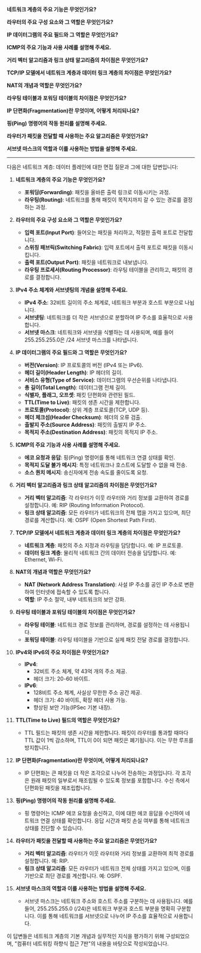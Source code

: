 
**네트워크 계층의 주요 기능은 무엇인가요?**


**라우터의 주요 구성 요소와 그 역할은 무엇인가요?**


 **IP 데이터그램의 주요 필드와 그 역할은 무엇인가요?**


 **ICMP의 주요 기능과 사용 사례를 설명해 주세요.**


**거리 벡터 알고리즘과 링크 상태 알고리즘의 차이점은 무엇인가요?**


 **TCP/IP 모델에서 네트워크 계층과 데이터 링크 계층의 차이점은 무엇인가요?**


**NAT의 개념과 역할은 무엇인가요?**

 **라우팅 테이블과 포워딩 테이블의 차이점은 무엇인가요?**

 **IP 단편화(Fragmentation)란 무엇이며, 어떻게 처리되나요?**


 **핑(Ping) 명령어의 작동 원리를 설명해 주세요.**


 **라우터가 패킷을 전달할 때 사용하는 주요 알고리즘은 무엇인가요?**


 **서브넷 마스크의 역할과 이를 사용하는 방법을 설명해 주세요.**


--- 

다음은 네트워크 계층: 데이터 플레인에 대한 면접 질문과 그에 대한 답변입니다:

1. **네트워크 계층의 주요 기능은 무엇인가요?**
   - **포워딩(Forwarding)**: 패킷을 올바른 출력 링크로 이동시키는 과정.
   - **라우팅(Routing)**: 네트워크를 통해 패킷이 목적지까지 갈 수 있는 경로를 결정하는 과정.

2. **라우터의 주요 구성 요소와 그 역할은 무엇인가요?**
   - **입력 포트(Input Port)**: 들어오는 패킷을 처리하고, 적절한 출력 포트로 전달합니다.
   - **스위칭 패브릭(Switching Fabric)**: 입력 포트에서 출력 포트로 패킷을 이동시킵니다.
   - **출력 포트(Output Port)**: 패킷을 네트워크로 내보냅니다.
   - **라우팅 프로세서(Routing Processor)**: 라우팅 테이블을 관리하고, 패킷의 경로를 결정합니다.

3. **IPv4 주소 체계와 서브넷팅의 개념을 설명해 주세요.**
   - **IPv4 주소**: 32비트 길이의 주소 체계로, 네트워크 부분과 호스트 부분으로 나뉩니다.
   - **서브넷팅**: 네트워크를 더 작은 서브넷으로 분할하여 IP 주소를 효율적으로 사용합니다.
   - **서브넷 마스크**: 네트워크와 서브넷을 식별하는 데 사용되며, 예를 들어 255.255.255.0은 /24 서브넷 마스크를 나타냅니다.

4. **IP 데이터그램의 주요 필드와 그 역할은 무엇인가요?**
   - **버전(Version)**: IP 프로토콜의 버전 (IPv4 또는 IPv6).
   - **헤더 길이(Header Length)**: IP 헤더의 길이.
   - **서비스 유형(Type of Service)**: 데이터그램의 우선순위를 나타냅니다.
   - **총 길이(Total Length)**: 데이터그램 전체 길이.
   - **식별자, 플래그, 오프셋**: 패킷 단편화와 관련된 필드.
   - **TTL(Time to Live)**: 패킷의 생존 시간을 제한합니다.
   - **프로토콜(Protocol)**: 상위 계층 프로토콜(TCP, UDP 등).
   - **헤더 체크섬(Header Checksum)**: 헤더의 오류 검출.
   - **출발지 주소(Source Address)**: 패킷의 출발지 IP 주소.
   - **목적지 주소(Destination Address)**: 패킷의 목적지 IP 주소.

5. **ICMP의 주요 기능과 사용 사례를 설명해 주세요.**
   - **에코 요청과 응답**: 핑(Ping) 명령어를 통해 네트워크 연결 상태를 확인.
   - **목적지 도달 불가 메시지**: 특정 네트워크나 호스트에 도달할 수 없을 때 전송.
   - **소스 퀀치 메시지**: 송신자에게 전송 속도를 줄이도록 요청.

6. **거리 벡터 알고리즘과 링크 상태 알고리즘의 차이점은 무엇인가요?**
   - **거리 벡터 알고리즘**: 각 라우터가 이웃 라우터와 거리 정보를 교환하여 경로를 설정합니다. 예: RIP (Routing Information Protocol).
   - **링크 상태 알고리즘**: 모든 라우터가 네트워크의 전체 맵을 가지고 있으며, 최단 경로를 계산합니다. 예: OSPF (Open Shortest Path First).

7. **TCP/IP 모델에서 네트워크 계층과 데이터 링크 계층의 차이점은 무엇인가요?**
   - **네트워크 계층**: 패킷의 주소 지정과 라우팅을 담당합니다. 예: IP 프로토콜.
   - **데이터 링크 계층**: 물리적 네트워크 간의 데이터 전송을 담당합니다. 예: Ethernet, Wi-Fi.

8. **NAT의 개념과 역할은 무엇인가요?**
   - **NAT (Network Address Translation)**: 사설 IP 주소를 공인 IP 주소로 변환하여 인터넷에 접속할 수 있도록 합니다.
   - **역할**: IP 주소 절약, 내부 네트워크의 보안 강화.

9. **라우팅 테이블과 포워딩 테이블의 차이점은 무엇인가요?**
   - **라우팅 테이블**: 네트워크 경로 정보를 관리하며, 경로를 설정하는 데 사용됩니다.
   - **포워딩 테이블**: 라우팅 테이블을 기반으로 실제 패킷 전달 경로를 결정합니다.

10. **IPv4와 IPv6의 주요 차이점은 무엇인가요?**
    - **IPv4**:
      - 32비트 주소 체계, 약 43억 개의 주소 제공.
      - 헤더 크기: 20-60 바이트.
    - **IPv6**:
      - 128비트 주소 체계, 사실상 무한한 주소 공간 제공.
      - 헤더 크기: 40 바이트, 확장 헤더 사용 가능.
      - 향상된 보안 기능(IPSec 기본 내장).

11. **TTL(Time to Live) 필드의 역할은 무엇인가요?**
    - TTL 필드는 패킷의 생존 시간을 제한합니다. 패킷이 라우터를 통과할 때마다 TTL 값이 1씩 감소하며, TTL이 0이 되면 패킷은 폐기됩니다. 이는 무한 루프를 방지합니다.

12. **IP 단편화(Fragmentation)란 무엇이며, 어떻게 처리되나요?**
    - IP 단편화는 큰 패킷을 더 작은 조각으로 나누어 전송하는 과정입니다. 각 조각은 원래 패킷의 일부로서 재조립될 수 있도록 정보를 포함합니다. 수신 측에서 단편화된 패킷을 재조립합니다.

13. **핑(Ping) 명령어의 작동 원리를 설명해 주세요.**
    - 핑 명령어는 ICMP 에코 요청을 송신하고, 이에 대한 에코 응답을 수신하여 네트워크 연결 상태를 확인합니다. 응답 시간과 패킷 손실 여부를 통해 네트워크 상태를 진단할 수 있습니다.

14. **라우터가 패킷을 전달할 때 사용하는 주요 알고리즘은 무엇인가요?**
    - **거리 벡터 알고리즘**: 라우터가 이웃 라우터와 거리 정보를 교환하여 최적 경로를 설정합니다. 예: RIP.
    - **링크 상태 알고리즘**: 모든 라우터가 네트워크 전체 상태를 가지고 있으며, 이를 기반으로 최단 경로를 계산합니다. 예: OSPF.

15. **서브넷 마스크의 역할과 이를 사용하는 방법을 설명해 주세요.**
    - 서브넷 마스크는 네트워크 주소와 호스트 주소를 구분하는 데 사용됩니다. 예를 들어, 255.255.255.0 (/24)은 네트워크 부분과 호스트 부분을 명확히 구분합니다. 이를 통해 네트워크를 서브넷으로 나누어 IP 주소를 효율적으로 사용합니다.

이 답변들은 네트워크 계층의 기본 개념과 실무적인 지식을 평가하기 위해 구성되었으며, "컴퓨터 네트워킹 하향식 접근 7판"의 내용을 바탕으로 작성되었습니다.